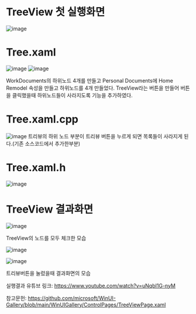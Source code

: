# TreeView 첫 실행화면
![image](https://user-images.githubusercontent.com/105805974/207596882-6e171a16-7baa-42ed-9eaa-66d6426eee80.png)



# Tree.xaml
![image](https://user-images.githubusercontent.com/105805974/207598568-bd444f88-3d83-49d9-8b3f-439070fabf04.png)
![image](https://user-images.githubusercontent.com/105805974/207599039-45496c93-a5b8-4c06-84a2-9b0df6834ede.png)

WorkDocuments의 하위노드 4개를 만들고 Personal Documents에 Home Remodel 속성을 만들고 하위노드를 4개 만들었다.
TreeView라는 버튼을 만들어 버튼을 클릭했을때 하위노드들이 사라지도록 기능을 추가하였다.

# Tree.xaml.cpp
![image](https://user-images.githubusercontent.com/105805974/207599548-97b79a81-7b98-470d-9004-e1a090af29a2.png)
트리뷰의 하위 노드 부분이 트리뷰 버튼을 누르게 되면 목록들이 사라지게 된다.(기존 소스코드에서 추가한부분)

# Tree.xaml.h
![image](https://user-images.githubusercontent.com/105805974/207601129-f0a8708c-9431-4245-bfe8-75d12a7c860f.png)

# TreeView 결과화면
![image](https://user-images.githubusercontent.com/105805974/207601593-8026d9da-98e6-4965-b602-8f1ab5642649.png)

TreeView의 노드를 모두 체크한 모습

![image](https://user-images.githubusercontent.com/105805974/207601755-360f4ebe-f268-456a-9a38-161b7baa9bbb.png)

![image](https://user-images.githubusercontent.com/105805974/207602197-b192f1ac-d298-41e5-a2d7-d27db390f1d2.png)

트리뷰버튼을 눌렀을때 결과화면의 모습 



실행결과 유튜브 링크: https://www.youtube.com/watch?v=uNqbI1G-nyM

참고문헌: https://github.com/microsoft/WinUI-Gallery/blob/main/WinUIGallery/ControlPages/TreeViewPage.xaml
          
